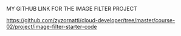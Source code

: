 MY GITHUB LINK FOR THE IMAGE FILTER PROJECT

https://github.com/zyzornatti/cloud-developer/tree/master/course-02/project/image-filter-starter-code
